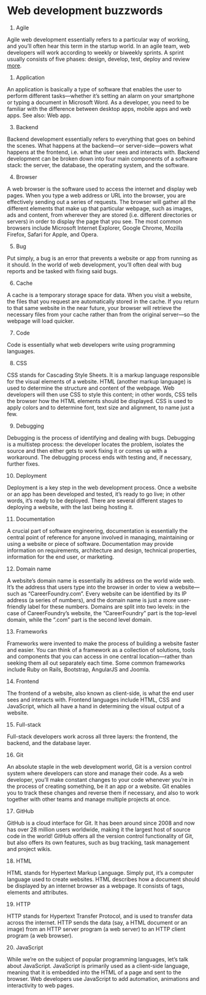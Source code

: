 # Web development buzzwords

1.  Agile

Agile web development essentially refers to a particular way of working, and
you’ll often hear this term in the startup world. In an agile team, web
developers will work according to weekly or biweekly sprints. A sprint usually
consists of five phases: design, develop, test, deploy and
review [more](https://www.hudsonintegrated.com/blog/the-shift-to-agile-web-development).

1.  Application

An application is basically a type of software that enables the user to perform
different tasks—whether it’s setting an alarm on your smartphone or typing a
document in Microsoft Word. As a developer, you need to be familiar with the
difference between desktop apps, mobile apps and web apps. See also: Web app.

3. Backend

Backend development essentially refers to everything that goes on behind the
scenes. What happens at the backend—or server-side—powers what happens at the
frontend, i.e. what the user sees and interacts with. Backend development can be
broken down into four main components of a software stack: the server, the
database, the operating system, and the software.

4. Browser

A web browser is the software used to access the internet and display web pages.
When you type a web address or URL into the browser, you are effectively sending
out a series of requests. The browser will gather all the different elements
that make up that particular webpage, such as images, ads and content, from
wherever they are stored (i.e. different directories or servers) in order to
display the page that you see. The most common browsers include Microsoft
Internet Explorer, Google Chrome, Mozilla Firefox, Safari for Apple, and Opera.

5. Bug

Put simply, a bug is an error that prevents a website or app from running as it
should. In the world of web development, you’ll often deal with bug reports and
be tasked with fixing said bugs.

6. Cache

A cache is a temporary storage space for data. When you visit a website, the
files that you request are automatically stored in the cache. If you return to
that same website in the near future, your browser will retrieve the necessary
files from your cache rather than from the original server—so the webpage will
load quicker.

7. Code

Code is essentially what web developers write using programming languages.

8. CSS

CSS stands for Cascading Style Sheets. It is a markup language responsible for
the visual elements of a website. HTML (another markup language) is used to
determine the structure and content of the webpage. Web developers will then use
CSS to style this content; in other words, CSS tells the browser how the HTML
elements should be displayed. CSS is used to apply colors and to determine font,
text size and alignment, to name just a few.

9. Debugging

Debugging is the process of identifying and dealing with bugs. Debugging is a
multistep process: the developer locates the problem, isolates the source and
then either gets to work fixing it or comes up with a workaround. The debugging
process ends with testing and, if necessary, further fixes.

10. Deployment

Deployment is a key step in the web development process. Once a website or an
app has been developed and tested, it’s ready to go live; in other words, it’s
ready to be deployed. There are several different stages to deploying a website,
with the last being hosting it.

11. Documentation

A crucial part of software engineering, documentation is essentially the central
point of reference for anyone involved in managing, maintaining or using a
website or piece of software. Documentation may provide information on
requirements, architecture and design, technical properties, information for the
end user, or marketing.

12. Domain name

A website’s domain name is essentially its address on the world wide web. It’s
the address that users type into the browser in order to view a website—such as
“CareerFoundry.com”. Every website can be identified by its IP address (a series
of numbers), and the domain name is just a more user-friendly label for these
numbers. Domains are split into two levels: in the case of CareerFoundry’s
website, the “CareerFoundry” part is the top-level domain, while the “.com” part
is the second level domain.

13. Frameworks

Frameworks were invented to make the process of building a website faster and
easier. You can think of a framework as a collection of solutions, tools and
components that you can access in one central location—rather than seeking them
all out separately each time. Some common frameworks include Ruby on Rails,
Bootstrap, AngularJS and Joomla.

14. Frontend

The frontend of a website, also known as client-side, is what the end user sees
and interacts with. Frontend languages include HTML, CSS and JavaScript, which
all have a hand in determining the visual output of a website.

15. Full-stack

Full-stack developers work across all three layers: the frontend, the backend,
and the database layer.

16. Git

An absolute staple in the web development world, Git is a version control system
where developers can store and manage their code. As a web developer, you’ll
make constant changes to your code whenever you’re in the process of creating
something, be it an app or a website. Git enables you to track these changes and
reverse them if necessary, and also to work together with other teams and manage
multiple projects at once.

17. GitHub

GitHub is a cloud interface for Git. It has been around since 2008 and now has
over 28 million users worldwide, making it the largest host of source code in
the world! GitHub offers all the version control functionality of Git, but also
offers its own features, such as bug tracking, task management and project
wikis.

18. HTML

HTML stands for Hypertext Markup Language. Simply put, it’s a computer language
used to create websites. HTML describes how a document should be displayed by an
internet browser as a webpage. It consists of tags, elements and attributes.

19. HTTP

HTTP stands for Hypertext Transfer Protocol, and is used to transfer data across
the internet. HTTP sends the data (say, a HTML document or an image) from an
HTTP server program (a web server) to an HTTP client program (a web browser).

20. JavaScript

While we’re on the subject of popular programming languages, let’s talk about
JavaScript. JavaScript is primarily used as a client-side language, meaning that
it is embedded into the HTML of a page and sent to the browser. Web developers
use JavaScript to add automation, animations and interactivity to web pages.
